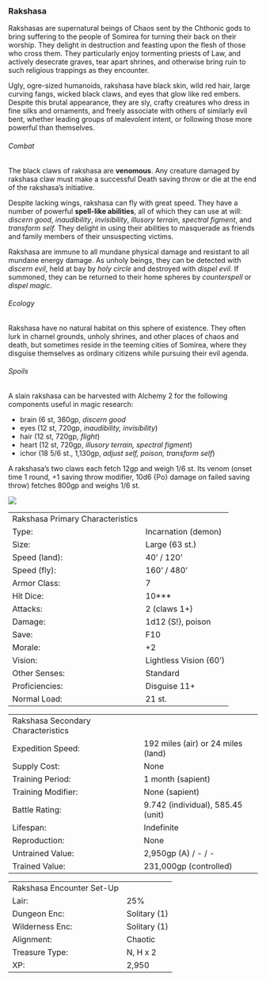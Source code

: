 ### Rakshasa

Rakshasas are supernatural beings of Chaos sent by the Chthonic gods to bring suffering to the people of Somirea for turning their back on their worship. They delight in destruction and feasting upon the flesh of those who cross them. They particularly enjoy tormenting priests of Law, and actively desecrate graves, tear apart shrines, and otherwise bring ruin to such religious trappings as they encounter.

Ugly, ogre-sized humanoids, rakshasa have black skin, wild red hair, large curving fangs, wicked black claws, and eyes that glow like red embers. Despite this brutal appearance, they are sly, crafty creatures who dress in fine silks and ornaments, and freely associate with others of similarly evil bent, whether leading groups of malevolent intent, or following those more powerful than themselves.

###### Combat

The black claws of rakshasa are **venomous**. Any creature damaged by rakshasa claw must make a successful Death saving throw or die at the end of the rakshasa’s initiative.

Despite lacking wings, rakshasa can fly with great speed. They have a number of powerful **spell-like abilities**, all of which they can use at will: *discern good*, *inaudibility*, *invisibility*, *illusory terrain*, *spectral figment*, and *transform self.* They delight in using their abilities to masquerade as friends and family members of their unsuspecting victims.

Rakshasa are immune to all mundane physical damage and resistant to all mundane energy damage. As unholy beings, they can be detected with *discern evil*, held at bay by *holy circle* and destroyed with *dispel evil.* If summoned, they can be returned to their home spheres by *counterspell* or *dispel magic*.

###### Ecology

Rakshasa have no natural habitat on this sphere of existence. They often lurk in charnel grounds, unholy shrines, and other places of chaos and death, but sometimes reside in the teeming cities of Somirea, where they disguise themselves as ordinary citizens while pursuing their evil agenda.

###### Spoils

A slain rakshasa can be harvested with Alchemy 2 for the following components useful in magic research:

* brain (6 st, 360gp, *discern good*
* eyes (12 st, 720gp, *inaudibility, invisibility*)
* hair (12 st, 720gp, *flight*)
* heart (12 st, 720gp, *illusory terrain, spectral figment*)
* ichor (18 5/6 st., 1,130gp, *adjust self, poison, transform self*)

A rakshasa’s two claws each fetch 12gp and weigh 1/6 st. Its venom (onset time 1 round, +1 saving throw modifier, 10d6 {Po} damage on failed saving throw) fetches 800gp and weighs 1/6 st.

![](data:image/png;base64...)

|  |  |
| --- | --- |
| Rakshasa Primary Characteristics | |
| Type: | Incarnation (demon) |
| Size: | Large (63 st.) |
| Speed (land): | 40’ / 120’ |
| Speed (fly): | 160’ / 480’ |
| Armor Class: | 7 |
| Hit Dice: | 10\*\*\* |
| Attacks: | 2 (claws 1+) |
| Damage: | 1d12 {S!}, poison |
| Save: | F10 |
| Morale: | +2 |
| Vision: | Lightless Vision (60’) |
| Other Senses: | Standard |
| Proficiencies: | Disguise 11+ |
| Normal Load: | 21 st. |

|  |  |
| --- | --- |
| Rakshasa Secondary Characteristics | |
| Expedition Speed: | 192 miles (air) or 24 miles (land) |
| Supply Cost: | None |
| Training Period: | 1 month (sapient) |
| Training Modifier: | None (sapient) |
| Battle Rating: | 9.742 (individual), 585.45 (unit) |
| Lifespan: | Indefinite |
| Reproduction: | None |
| Untrained Value: | 2,950gp (A) / - / - |
| Trained Value: | 231,000gp (controlled) |

|  |  |
| --- | --- |
| Rakshasa Encounter Set-Up | |
| Lair: | 25% |
| Dungeon Enc: | Solitary (1) |
| Wilderness Enc: | Solitary (1) |
| Alignment: | Chaotic |
| Treasure Type: | N, H x 2 |
| XP: | 2,950 |

